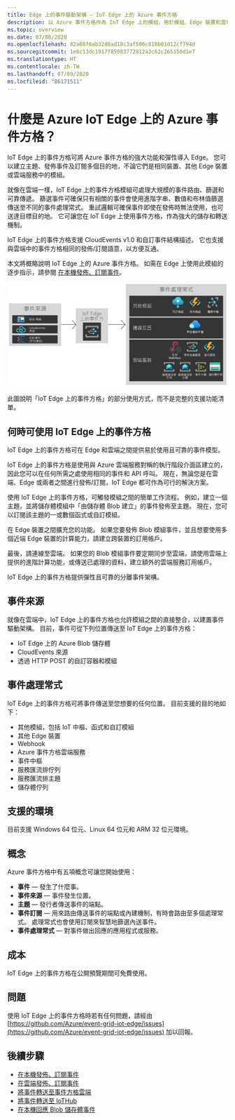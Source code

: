 ```yaml
---
title: Edge 上的事件驅動架構 — IoT Edge 上的 Azure 事件方格
description: 以 Azure 事件方格作為 IoT Edge 上的模組，用於模組、Edge 裝置和雲端之間的轉送事件。
ms.topic: overview
ms.date: 07/08/2020
ms.openlocfilehash: 82a68f6ab32d8ad18c3af506c810b01d12cf794d
ms.sourcegitcommit: 1e6c13dc1917f85983772812a3c62c265150d1e7
ms.translationtype: HT
ms.contentlocale: zh-TW
ms.lasthandoff: 07/09/2020
ms.locfileid: "86171511"
---
```

# <a name="what-is-azure-event-grid-on-azure-iot-edge"></a>什麼是 Azure IoT Edge 上的 Azure 事件方格？
IoT Edge 上的事件方格可將 Azure 事件方格的強大功能和彈性導入 Edge。 您可以建立主題、發佈事件及訂閱多個目的地，不論它們是相同裝置、其他 Edge 裝置或雲端服務中的模組。

就像在雲端一樣，IoT Edge 上的事件方格模組可處理大規模的事件路由、篩選和可靠傳遞。 篩選事件可確保只有相關的事件會使用進階字串、數值和布林值篩選傳送至不同的事件處理常式。 重試邏輯可確保事件即使在發佈時無法使用，也可送達目標目的地。 它可讓您在 IoT Edge 上使用事件方格，作為強大的儲存和轉送機制。

IoT Edge 上的事件方格支援 CloudEvents v1.0 和自訂事件結構描述。 它也支援與雲端中的事件方格相同的發佈/訂閱語意，以方便互通。

本文將概略說明 IoT Edge 上的 Azure 事件方格。 如需在 Edge 上使用此模組的逐步指示，請參閱 [在本機發佈、訂閱事件](pub-sub-events-webhook-local.md)。 

![來源和處理常式的 IoT Edge 上的事件方格模型](../media/edge-overview/functional-model.png)

此圖說明「IoT Edge 上的事件方格」的部分使用方式，而不是完整的支援功能清單。

## <a name="when-to-use-event-grid-on-iot-edge"></a>何時可使用 IoT Edge 上的事件方格

IoT Edge 上的事件方格可在 Edge 和雲端之間提供易於使用且可靠的事件模型。

IoT Edge 上的事件方格是使用與 Azure 雲端服務對稱的執行階段介面區建立的，因此您可以在任何所需之處使用相同的事件和 API 呼叫。 現在，無論您是在雲端、Edge 或兩者之間進行發佈/訂閱，IoT Edge 都可作為可行的解決方案。

使用 IoT Edge 上的事件方格，可觸發模組之間的簡單工作流程。 例如，建立一個主題，並將儲存體模組中「由儲存體 Blob 建立」的事件發佈至主題。 現在，您可以訂閱該主題的一或數個函式或自訂模組。

在 Edge 裝置之間擴充您的功能。 如果您要發佈 Blob 模組事件，並且想要使用多個近端 Edge 裝置的計算能力，請建立跨裝置的訂用帳戶。

最後，請連線至雲端。 如果您的 Blob 模組事件要定期同步至雲端，請使用雲端上提供的進階計算功能，或傳送已處理的資料，建立額外的雲端服務訂用帳戶。

IoT Edge 上的事件方格提供彈性且可靠的分離事件架構。

## <a name="event-sources"></a>事件來源

就像在雲端中，IoT Edge 上的事件方格也允許模組之間的直接整合，以建置事件驅動架構。 目前，事件可從下列位置傳送至 IoT Edge 上的事件方格：

* IoT Edge 上的 Azure Blob 儲存體
* CloudEvents 來源
* 透過 HTTP POST 的自訂容器和模組

## <a name="event-handlers"></a>事件處理常式

IoT Edge 上的事件方格可將事件傳送至您想要的任何位置。 目前支援的目的地如下：

* 其他模組，包括 IoT 中樞、函式和自訂模組
* 其他 Edge 裝置
* Webhook
* Azure 事件方格雲端服務
* 事件中樞
* 服務匯流排佇列
* 服務匯流排主題
* 儲存體佇列

## <a name="supported-environments"></a>支援的環境
目前支援 Windows 64 位元、Linux 64 位元和 ARM 32 位元環境。

## <a name="concepts"></a>概念

Azure 事件方格中有五項概念可讓您開始使用：

* **事件** — 發生了什麼事。
* **事件來源** — 事件發生位置。
* **主題** — 發行者傳送事件的端點。
* **事件訂閱** — 用來路由傳送事件的端點或內建機制，有時會路由至多個處理常式。 處理常式也會使用訂閱來智慧地篩選內送事件。
* **事件處理常式** — 對事件做出回應的應用程式或服務。

## <a name="cost"></a>成本

IoT Edge 上的事件方格在公開預覽期間可免費使用。

## <a name="issues"></a>問題
使用 IoT Edge 上的事件方格時若有任何問題，請經由 [https://github.com/Azure/event-grid-iot-edge/issues](https://github.com/Azure/event-grid-iot-edge/issues) 加以回報。

## <a name="next-steps"></a>後續步驟

* [在本機發佈、訂閱事件](pub-sub-events-webhook-local.md)
* [在雲端發佈、訂閱事件](pub-sub-events-webhook-cloud.md)
* [將事件轉送至事件方格雲端](forward-events-event-grid-cloud.md)
* [將事件轉送至 IoTHub](forward-events-iothub.md)
* [在本機回應 Blob 儲存體事件](react-blob-storage-events-locally.md)
